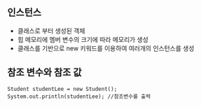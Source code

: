 ## 인스턴스
 - 클래스로 부터 생성된 객체
 - 힙 메모리에 멤버 변수의 크기에 따라 메모리가 생성
 - 클래스를 기반으로 new 키워드를 이용하여 여러개의 인스턴스를 생성
 
## 참조 변수와 참조 값
```
Student studentLee = new Student();
System.out.println(studentLee); //참조변수를 출력
```
